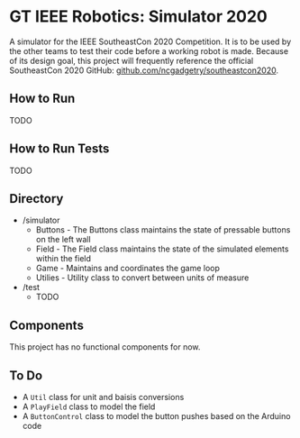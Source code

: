# GT IEEE Robotics: Simulator 2020
A simulator for the IEEE SoutheastCon 2020 Competition. It is to be used by the other teams to test their code before a working robot is made. Because of its design goal, this project will frequently reference the official SoutheastCon 2020 GitHub: [github.com/ncgadgetry/southeastcon2020](https://github.com/ncgadgetry/southeastcon2020).

## How to Run
TODO

## How to Run Tests
TODO

## Directory
 * /simulator
   * Buttons - The Buttons class maintains the state of pressable buttons on the left wall
   * Field - The Field class maintains the state of the simulated elements within the field
   * Game - Maintains and coordinates the game loop
   * Utilies - Utility class to convert between units of measure
 * /test
   * TODO

## Components
This project has no functional components for now.

## To Do
* A `Util` class for unit and baisis conversions
* A `PlayField` class to model the field
* A `ButtonControl` class to model the button pushes based on the Arduino code
